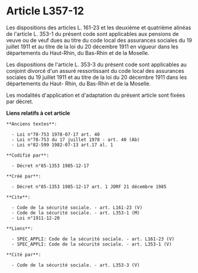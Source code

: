 # Article L357-12

Les dispositions des articles L. 161-23 et les deuxième et quatrième alinéas de l'article L. 353-1 du présent code sont
applicables aux pensions de veuve ou de veuf dues au titre du code local des assurances sociales du 19 juillet 1911 et au
titre de la loi du 20 décembre 1911 en vigueur dans les départements du Haut-Rhin, du Bas-Rhin et de la Moselle. 

Les dispositions de l'article L. 353-3 du présent code sont applicables au conjoint divorcé d'un assuré ressortissant du code
local des assurances sociales du 19 juillet 1911 et au titre de la loi du 20 décembre 1911 dans les départements du Haut-
Rhin, du Bas-Rhin et de la Moselle. 

Les modalités d'application et d'adaptation du présent article sont fixées par décret.

**Liens relatifs à cet article**

	**Anciens textes**:

	  - Loi n°78-753 1978-07-17 art. 40
	  - Loi n°78-753 du 17 juillet 1978 - art. 40 (Ab)
	  - Loi n°82-599 1982-07-13 art.17 al. 1

	**Codifié par**:

	  - Décret n°85-1353 1985-12-17

	**Créé par**:

	  - Décret n°85-1353 1985-12-17 art. 1 JORF 21 décembre 1985

	**Cite**:

	  - Code de la sécurité sociale. - art. L161-23 (V)
	  - Code de la sécurité sociale. - art. L353-1 (M)
	  - Loi n°1911-12-20

	**Liens**:

	  - SPEC_APPLI: Code de la sécurité sociale. - art. L161-23 (V)
	  - SPEC_APPLI: Code de la sécurité sociale. - art. L353-1 (V)

	**Cité par**:

	  - Code de la sécurité sociale. - art. L353-3 (V)
